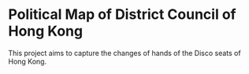 # Political Map of District Council of Hong Kong
This project aims to capture the changes of hands of the Disco seats of Hong Kong.
